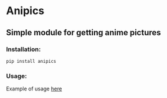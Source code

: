 <!--
 Copyright 2021 D4n13l3k00.
 SPDX-License-Identifier: 	AGPL-3.0-or-later
-->

# Anipics

## Simple module for getting anime pictures

### Installation:

`pip install anipics`

### Usage:

Example of usage [here](/example.py)